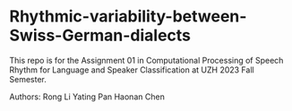 # Rhythmic-variability-between-Swiss-German-dialects

This repo is for the Assignment 01 in Computational Processing of Speech Rhythm for Language and Speaker Classification at UZH 2023 Fall Semester.

Authors:
Rong Li
Yating Pan
Haonan Chen
